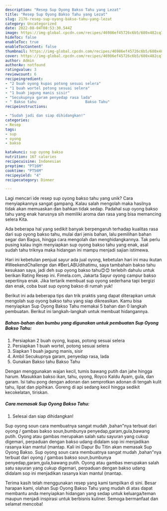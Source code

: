 ```yaml
---
description: "Resep Sup Oyong Bakso Tahu yang Lezat"
title: "Resep Sup Oyong Bakso Tahu yang Lezat"
slug: 2176-resep-sup-oyong-bakso-tahu-yang-lezat
category: Uncategorized
date: 2022-08-04T08:53:30.544Z
image: https://img-global.cpcdn.com/recipes/46986ef45726c6b5/680x482cq70/sup-oyong-bakso-tahu-foto-resep-utama.jpg
hideToc: false
enableToc: true
enableTocContent: false
thumbnail: https://img-global.cpcdn.com/recipes/46986ef45726c6b5/680x482cq70/sup-oyong-bakso-tahu-foto-resep-utama.jpg
cover: https://img-global.cpcdn.com/recipes/46986ef45726c6b5/680x482cq70/sup-oyong-bakso-tahu-foto-resep-utama.jpg
author: Admin
authorAv: notfound
ratingvalue: 3
reviewcount: 6
recipeingredient:
- "2 buah oyong kupas potong sesuai selera"
- "1 buah wortel potong sesuai selera"
- "1 buah jagung manis sisir"
- "Secukupnya garam penyedap rasa lada"
- " Bakso tahu                      Bakso Tahu"
recipeinstructions:

- "Sudah jadi dan siap dihidangkan!"
categories:
- Resep
tags:
- sup
- oyong
- bakso

katakunci: sup oyong bakso 
nutrition: 167 calories
recipecuisine: Indonesian
preptime: "PT16M"
cooktime: "PT56M"
recipeyield: "4"
recipecategory: Dinner

---
```





Lagi mencari ide resep sup oyong bakso tahu yang unik? Cara menyiapkannya sangat gampang. Kalau salah mengolah maka hasilnya tidak akan memuaskan dan bahkan tidak sedap. Padahal sup oyong bakso tahu yang enak harusnya sih memiliki aroma dan rasa yang bisa memancing selera Kita.





Ada beberapa hal yang sedikit banyak berpengaruh terhadap kualitas rasa dari sup oyong bakso tahu, mulai dari jenis bahan, lalu pemilihan bahan segar dan Bagus, hingga cara mengolah dan menghidangkannya. Tak perlu pusing kalau ingin menyiapkan sup oyong bakso tahu yang enak,      asal sudah tahu triknya maka hidangan ini mampu menjadi sajian istimewa.














Hari ini kebetulan penjual sayur ada jual oyong, kebetulan hari ini mau ikutan #WeekendChallenge dan #BerLABUdihatimu, saya tambahain bakso tahu kesukaan saya, jadi deh sup oyong bakso tahu😊😊 terlebih dahulu untuk berikan Rating Resep ini. Fimela.com, Jakarta Sayur oyong campur bakso sepertinya enak. Jika tertarik membuat sup oyong sederhana tapi bergizi dan enak, coba buat sup oyong bakso di rumah yuk!






Berikut ini ada beberapa tips dan trik praktis yang dapat diterapkan untuk mengolah sup oyong bakso tahu yang siap dikreasikan. Kamu bisa menyiapkan Sup Oyong Bakso Tahu memakai 5 bahan dan 0 langkah pembuatan. Berikut ini langkah-langkah untuk membuat hidangannya.

<!--inarticleads1-->

##### Bahan-bahan dan bumbu yang digunakan untuk pembuatan Sup Oyong Bakso Tahu:

1. Persiapkan 2 buah oyong, kupas, potong sesuai selera
1. Persiapkan 1 buah wortel, potong sesuai selera
1. Siapkan 1 buah jagung manis, sisir
1. Ambil Secukupnya garam, penyedap rasa, lada
1. Gunakan  Bakso tahu                      Bakso Tahu


Dengan menggunakan wajan kecil, tumis bawang putih dan jahe hingga harum. Masukkan bakso ikan, tahu, oyong, Royco Kaldu Ayam, gula, dan garam. Isi tahu pong dengan adonan dan semprotkan adonan di tengah kulit tahu, lipat dan pipihkan. Goreng di api sedang kecil hingga sedikit kecokelatan, tiriskan. 

<!--inarticleads2-->

##### Cara memasak Sup Oyong Bakso Tahu:


1. Selesai dan siap dihidangkan!

Sup oyong soun cara membuatnya sangat mudah ,bahan&#34;nya terbuat dari oyong / gambas bakso soun,bumbunya penyedap,garam,gula,bawang putih. Oyong atau gambas merupakan salah satu sayuran yang cukup digemari, perpaduan dengan bakso udang didalam sop ini menjadikan rasanya kian mantul (mantap. Kali ini Dapur Bu Titin akan memasak Sup Oyong Bakso. Sup oyong soun cara membuatnya sangat mudah ,bahan&#34;nya terbuat dari oyong / gambas bakso soun,bumbunya penyedap,garam,gula,bawang putih. Oyong atau gambas merupakan salah satu sayuran yang cukup digemari, perpaduan dengan bakso udang didalam sop ini menjadikan rasanya kian mantul (mantap. 

Terima kasih telah menggunakan resep yang kami tampilkan di sini. Besar harapan kami, olahan Sup Oyong Bakso Tahu yang mudah di atas dapat membantu anda menyiapkan hidangan yang sedap untuk keluarga/teman maupun menjadi inspirasi untuk berbisnis kuliner. Semoga bermanfaat dan selamat mencoba!
